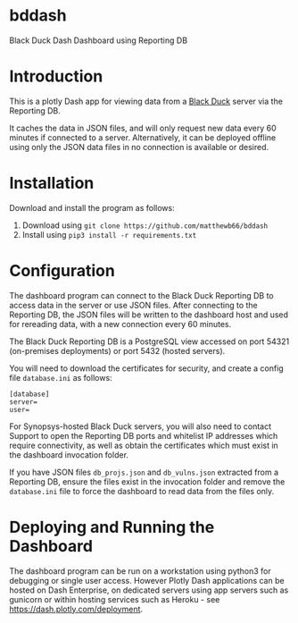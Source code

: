 # bddash
Black Duck Dash Dashboard using Reporting DB

# Introduction

This is a plotly Dash app for viewing data from a [Black Duck](https://www.synopsys.com/software-integrity/security-testing/software-composition-analysis.html) server via the Reporting DB.

It caches the data in JSON files, and will only request new data every 60 minutes if connected to a server. Alternatively, it can be deployed offline using only the JSON data files in no connection is available or desired.

# Installation

Download and install the program as follows:

1. Download using `git clone https://github.com/matthewb66/bddash`
1. Install using `pip3 install -r requirements.txt`

# Configuration

The dashboard program can connect to the Black Duck Reporting DB to access data in the server or use JSON files. After connecting to the Reporting DB, the JSON files will be written to the dashboard host and used for rereading data, with a new connection every 60 minutes.

The Black Duck Reporting DB is a PostgreSQL view accessed on port 54321 (on-premises deployments) or port 5432 (hosted servers).

You will need to download the certificates for security, and create a config file `database.ini` as follows:

    [database]
    server=
    user=
    
For Synopsys-hosted Black Duck servers, you will also need to contact Support to open the Reporting DB ports and whitelist IP addresses which require connectivity, as well as obtain the certificates which must exist in the dashboard invocation folder.

If you have JSON files `db_projs.json` and `db_vulns.json` extracted from a Reporting DB, ensure the files exist in the invocation folder and remove the `database.ini` file to force the dashboard to read data from the files only.

# Deploying and Running the Dashboard

The dashboard program can be run on a workstation using python3 for debugging or single user access. However Plotly Dash applications can be hosted on Dash Enterprise, on dedicated servers using app servers such as gunicorn or within hosting services such as Heroku - see https://dash.plotly.com/deployment.
